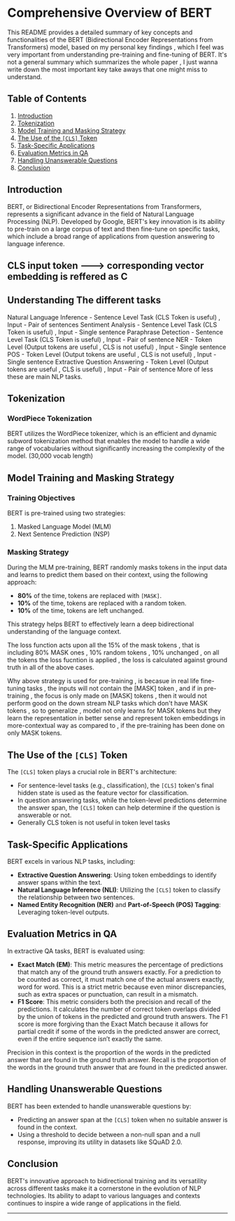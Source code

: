 # Comprehensive Overview of BERT

This README provides a detailed summary of key concepts and functionalities of the BERT (Bidirectional Encoder Representations from Transformers) model, based on my personal key findings , which I feel was very important from understanding pre-training and fine-tuning of BERT. It's not a general summary which summarizes the whole paper , I just wanna write down the most important key take aways that one might miss to understand.

## Table of Contents
1. [Introduction](#introduction)
2. [Tokenization](#tokenization)
3. [Model Training and Masking Strategy](#model-training-and-masking-strategy)
4. [The Use of the `[CLS]` Token](#the-use-of-the-cls-token)
5. [Task-Specific Applications](#task-specific-applications)
6. [Evaluation Metrics in QA](#evaluation-metrics-in-qa)
7. [Handling Unanswerable Questions](#handling-unanswerable-questions)
8. [Conclusion](#conclusion)

## Introduction
BERT, or Bidirectional Encoder Representations from Transformers, represents a significant advance in the field of Natural Language Processing (NLP). Developed by Google, BERT's key innovation is its ability to pre-train on a large corpus of text and then fine-tune on specific tasks, which include a broad range of applications from question answering to language inference.

## CLS input token ---> corresponding vector embedding is reffered as C 

## Understanding The different tasks
Natural Language Inference - Sentence Level Task (CLS Token is useful) , Input - Pair of sentences
Sentiment Analysis - Sentence Level Task (CLS Token is useful) , Input - Single sentence
Paraphrase Detection - Sentence Level Task (CLS Token is useful) , Input - Pair of sentence
NER - Token Level (Output tokens are useful , CLS is not useful) , Input - Single sentence
POS - Token Level (Output tokens are useful , CLS is not useful) , Input - Single sentence
Extractive Question Answering - Token Level (Output tokens are useful , CLS is useful) , Input - Pair of sentence
More of less these are main NLP tasks.

## Tokenization
### WordPiece Tokenization
BERT utilizes the WordPiece tokenizer, which is an efficient and dynamic subword tokenization method that enables the model to handle a wide range of vocabularies without significantly increasing the complexity of the model. (30,000 vocab length)

## Model Training and Masking Strategy
### Training Objectives
BERT is pre-trained using two strategies:
1. Masked Language Model (MLM)
2. Next Sentence Prediction (NSP)

### Masking Strategy
During the MLM pre-training, BERT randomly masks tokens in the input data and learns to predict them based on their context, using the following approach:
- **80%** of the time, tokens are replaced with `[MASK]`.
- **10%** of the time, tokens are replaced with a random token.
- **10%** of the time, tokens are left unchanged.

This strategy helps BERT to effectively learn a deep bidirectional understanding of the language context.

The loss function acts upon all the 15% of the mask tokens , that is including 80% MASK ones , 10% random tokens , 10% unchanged , on all the tokens the loss fucntion is applied , the loss is calculated against ground truth in all of the above cases.

Why above strategy is used for pre-training , is becasue in real life fine-tuning tasks , the inputs will not contain the [MASK] token , and if in pre-training , the focus is only made on [MASK] tokens , then it would not perform good on the down stream NLP tasks which don't have MASK tokens , so to generalize , model not only learns for MASK tokens but they learn the representation in better sense and represent token embeddings in more-contextual way as compared to , if the pre-training has been done on only MASK tokens.

## The Use of the `[CLS]` Token
The `[CLS]` token plays a crucial role in BERT's architecture:
- For sentence-level tasks (e.g., classification), the `[CLS]` token's final hidden state is used as the feature vector for classification.
- In question answering tasks, while the token-level predictions determine the answer span, the `[CLS]` token can help determine if the question is answerable or not.
- Generally CLS token is not useful in token level tasks

## Task-Specific Applications
BERT excels in various NLP tasks, including:
- **Extractive Question Answering**: Using token embeddings to identify answer spans within the text.
- **Natural Language Inference (NLI)**: Utilizing the `[CLS]` token to classify the relationship between two sentences.
- **Named Entity Recognition (NER)** and **Part-of-Speech (POS) Tagging**: Leveraging token-level outputs.

## Evaluation Metrics in QA
In extractive QA tasks, BERT is evaluated using:
- **Exact Match (EM)**: This metric measures the percentage of predictions that match any of the ground truth answers exactly. For a prediction to be counted as correct, it must match one of the actual answers exactly, word for word. This is a strict metric because even minor discrepancies, such as extra spaces or punctuation, can result in a mismatch.
- **F1 Score**: This metric considers both the precision and recall of the predictions. It calculates the number of correct token overlaps divided by the union of tokens in the predicted and ground truth answers. The F1 score is more forgiving than the Exact Match because it allows for partial credit if some of the words in the predicted answer are correct, even if the entire sequence isn’t exactly the same.

Precision in this context is the proportion of the words in the predicted answer that are found in the ground truth answer.
Recall is the proportion of the words in the ground truth answer that are found in the predicted answer.

## Handling Unanswerable Questions
BERT has been extended to handle unanswerable questions by:
- Predicting an answer span at the `[CLS]` token when no suitable answer is found in the context.
- Using a threshold to decide between a non-null span and a null response, improving its utility in datasets like SQuAD 2.0.

## Conclusion
BERT's innovative approach to bidirectional training and its versatility across different tasks make it a cornerstone in the evolution of NLP technologies. Its ability to adapt to various languages and contexts continues to inspire a wide range of applications in the field.

---
